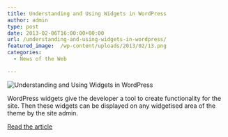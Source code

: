 ```yaml
---
title: Understanding and Using Widgets in WordPress
author: admin
type: post
date: 2013-02-06T16:00:00+00:00
url: /understanding-and-using-widgets-in-wordpress/
featured_image:  /wp-content/uploads/2013/02/13.png
categories:
  - News of the Web

---
```

<img src="https://i0.wp.com/cdn.designmodo.com/wp-content/uploads/2013/01/13.png?w=700" alt="Understanding and Using Widgets in WordPress" data-recalc-dims="1" />

WordPress widgets give the developer a tool to create functionality for the site. Then these widgets can be displayed on any widgetised area of the theme by the site admin.

<a href="http://designmodo.com/wordpress-widgets/" title="Understanding and Using Widgets in WordPress" target="_blank">Read the article</a>